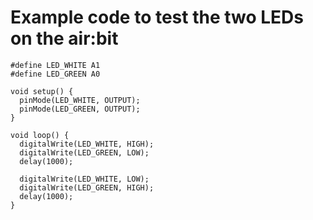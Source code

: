 # Example code to test the two LEDs on the air:bit

```
#define LED_WHITE A1
#define LED_GREEN A0

void setup() {
  pinMode(LED_WHITE, OUTPUT); 
  pinMode(LED_GREEN, OUTPUT); 
}

void loop() {
  digitalWrite(LED_WHITE, HIGH);
  digitalWrite(LED_GREEN, LOW);
  delay(1000);

  digitalWrite(LED_WHITE, LOW);
  digitalWrite(LED_GREEN, HIGH);
  delay(1000);
}
```
